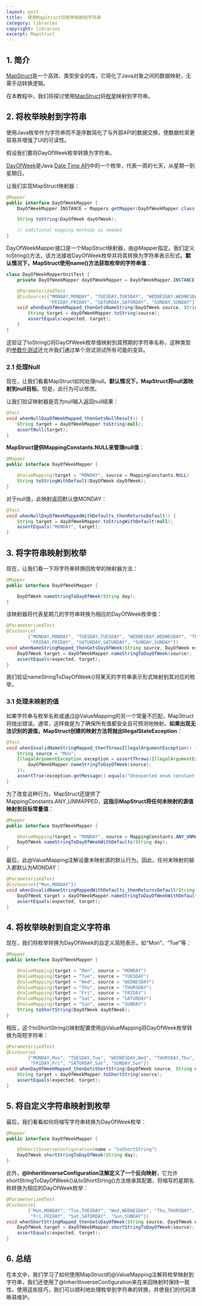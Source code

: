 ```yaml
---
layout: post
title:  使用MapStruct将枚举映射到字符串
category: libraries
copyright: libraries
excerpt: Mapstruct
---
```


## 1. 简介

[MapStruct](https://www.baeldung.com/mapstruct)是一个高效、类型安全的库，它简化了Java对象之间的数据映射，无需手动转换逻辑。

在本教程中，我们将探讨使用[MapStruct](http://www.mapstruct.org/)将[枚举](https://www.baeldung.com/a-guide-to-java-enums)映射到字符串。

## 2. 将枚举映射到字符串

使用Java枚举作为字符串而不是序数简化了与外部API的数据交换，使数据检索更容易并增强了UI的可读性。

假设我们要将DayOfWeek枚举转换为字符串。

[DayOfWeek](https://docs.oracle.com/en/java/javase/21/docs/api/java.base/java/time/DayOfWeek.html)是Java [Date Time API](https://www.baeldung.com/java-8-date-time-intro)中的一个枚举，代表一周的七天，从星期一到星期日。

让我们实现MapStruct映射器：

```java
@Mapper
public interface DayOfWeekMapper {
    DayOfWeekMapper INSTANCE = Mappers.getMapper(DayOfWeekMapper.class);

    String toString(DayOfWeek dayOfWeek);

    // additional mapping methods as needed
}
```

DayOfWeekMapper接口是一个MapStruct映射器，由@Mapper指定。我们定义toString()方法，该方法接收DayOfWeek枚举并将其转换为字符串表示形式。**默认情况下，MapStruct使用name()方法获取枚举的字符串值**：

```java
class DayOfWeekMapperUnitTest {
    private DayOfWeekMapper dayOfWeekMapper = DayOfWeekMapper.INSTANCE;

    @ParameterizedTest
    @CsvSource({"MONDAY,MONDAY", "TUESDAY,TUESDAY", "WEDNESDAY,WEDNESDAY", "THURSDAY,THURSDAY",
                "FRIDAY,FRIDAY", "SATURDAY,SATURDAY", "SUNDAY,SUNDAY"})
    void whenDayOfWeekMapped_thenGetsNameString(DayOfWeek source, String expected) {
        String target = dayOfWeekMapper.toString(source);
        assertEquals(expected, target);
    }
}
```

这验证了toString()将DayOfWeek枚举值映射到其预期的字符串名称，这种类型的[参数化测试](https://www.baeldung.com/parameterized-tests-junit-5)还允许我们通过单个测试测试所有可能的变异。

### 2.1 处理Null

现在，让我们看看MapStruct如何处理null。**默认情况下，MapStruct将null源映射到null目标**。但是，此行为可以修改。

让我们验证映射器是否为null输入返回null结果：

```java
@Test
void whenNullDayOfWeekMapped_thenGetsNullResult() {
    String target = dayOfWeekMapper.toString(null);
    assertNull(target);
}
```

**MapStruct提供MappingConstants.NULL来管理null值**：

```java
@Mapper
public interface DayOfWeekMapper {

    @ValueMapping(target = "MONDAY", source = MappingConstants.NULL)
    String toStringWithDefault(DayOfWeek dayOfWeek);
}
```

对于null值，此映射返回默认值MONDAY：

```java
@Test
void whenNullDayOfWeekMappedWithDefaults_thenReturnsDefault() {
    String target = dayOfWeekMapper.toStringWithDefault(null);
    assertEquals("MONDAY", target);
}
```

## 3. 将字符串映射到枚举

现在，让我们看一下将字符串转换回枚举的映射器方法：

```java
@Mapper
public interface DayOfWeekMapper {

    DayOfWeek nameStringToDayOfWeek(String day);
}
```

该映射器将代表星期几的字符串转换为相应的DayOfWeek枚举值：

```java
@ParameterizedTest
@CsvSource(
        {"MONDAY,MONDAY", "TUESDAY,TUESDAY", "WEDNESDAY,WEDNESDAY", "THURSDAY,THURSDAY",
         "FRIDAY,FRIDAY", "SATURDAY,SATURDAY", "SUNDAY,SUNDAY"})
void whenNameStringMapped_thenGetsDayOfWeek(String source, DayOfWeek expected) {
    DayOfWeek target = dayOfWeekMapper.nameStringToDayOfWeek(source);
    assertEquals(expected, target);
}
```

我们验证nameStringToDayOfWeek()将某天的字符串表示形式映射到其对应的枚举。

### 3.1 处理未映射的值

如果字符串与枚举名称或通过@ValueMapping的另一个常量不匹配，MapStruct将抛出错误。通常，这样做是为了确保所有值都安全且可预测地映射。**如果出现无法识别的源值，MapStruct创建的映射方法将抛出IllegalStateException**：

```java
@Test
void whenInvalidNameStringMapped_thenThrowsIllegalArgumentException() {
    String source = "Mon";
    IllegalArgumentException exception = assertThrows(IllegalArgumentException.class, () -> {
        dayOfWeekMapper.nameStringToDayOfWeek(source);
    });
    assertTrue(exception.getMessage().equals("Unexpected enum constant: " + source));
}
```

为了改变这种行为，MapStruct还提供了MappingConstants.ANY_UNMAPPED，**这指示MapStruct将任何未映射的源值映射到目标常量值**：

```java
@Mapper
public interface DayOfWeekMapper {

    @ValueMapping(target = "MONDAY", source = MappingConstants.ANY_UNMAPPED)
    DayOfWeek nameStringToDayOfWeekWithDefaults(String day);
}
```

最后，此@ValueMapping注解设置未映射源的默认行为。因此，任何未映射的输入都默认为MONDAY：

```java
@ParameterizedTest
@CsvSource({"Mon,MONDAY"})
void whenInvalidNameStringMappedWithDefaults_thenReturnsDefault(String source, DayOfWeek expected) {
    DayOfWeek target = dayOfWeekMapper.nameStringToDayOfWeekWithDefaults(source);
    assertEquals(expected, target);
}
```

## 4. 将枚举映射到自定义字符串

现在，我们将枚举转换为DayOfWeek的自定义简短表示，如“Mon”、“Tue”等：

```java
@Mapper
public interface DayOfWeekMapper {

    @ValueMapping(target = "Mon", source = "MONDAY")
    @ValueMapping(target = "Tue", source = "TUESDAY")
    @ValueMapping(target = "Wed", source = "WEDNESDAY")
    @ValueMapping(target = "Thu", source = "THURSDAY")
    @ValueMapping(target = "Fri", source = "FRIDAY")
    @ValueMapping(target = "Sat", source = "SATURDAY")
    @ValueMapping(target = "Sun", source = "SUNDAY")
    String toShortString(DayOfWeek dayOfWeek);
}
```

相反，这个toShortString()映射配置使用@ValueMapping将DayOfWeek枚举转换为简短字符串：

```java
@ParameterizedTest
@CsvSource(
        {"MONDAY,Mon", "TUESDAY,Tue", "WEDNESDAY,Wed", "THURSDAY,Thu",
         "FRIDAY,Fri", "SATURDAY,Sat", "SUNDAY,Sun"})
void whenDayOfWeekMapped_thenGetsShortString(DayOfWeek source, String expected) {
    String target = dayOfWeekMapper.toShortString(source);
    assertEquals(expected, target);
}
```

## 5. 将自定义字符串映射到枚举

最后，我们看看如何将缩写字符串转换为DayOfWeek枚举：

```java
@Mapper
public interface DayOfWeekMapper {

    @InheritInverseConfiguration(name = "toShortString")
    DayOfWeek shortStringToDayOfWeek(String day);
}
```

此外，**@InheritInverseConfiguration注解定义了一个反向映射**，它允许shortStringToDayOfWeek()从toShortString()方法继承其配置，将缩写的星期名称转换为相应的DayOfWeek枚举：

```java
@ParameterizedTest
@CsvSource(
        {"Mon,MONDAY", "Tue,TUESDAY", "Wed,WEDNESDAY", "Thu,THURSDAY",
         "Fri,FRIDAY", "Sat,SATURDAY", "Sun,SUNDAY"})
void whenShortStringMapped_thenGetsDayOfWeek(String source, DayOfWeek expected) {
    DayOfWeek target = dayOfWeekMapper.shortStringToDayOfWeek(source);
    assertEquals(expected, target);
}
```

## 6. 总结

在本文中，我们学习了如何使用MapStruct的@ValueMapping注解将枚举映射到字符串，我们还使用了@InheritInverseConfiguration来在来回映射时保持一致性。使用这些技巧，我们可以顺利地处理枚举到字符串的转换，并使我们的代码清晰易维护。